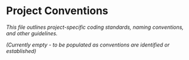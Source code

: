 # Project Conventions

*This file outlines project-specific coding standards, naming conventions, and other guidelines.*

*(Currently empty - to be populated as conventions are identified or established)*
